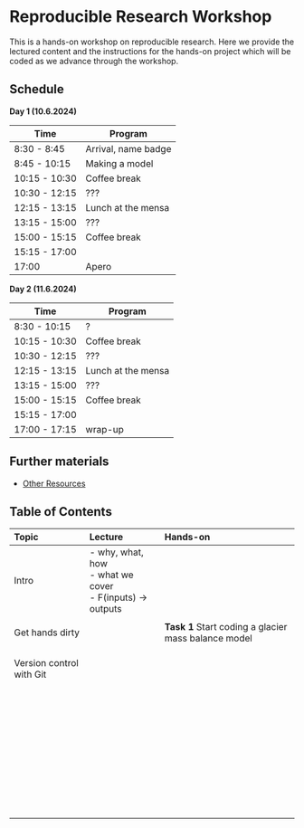 # Reproducible Research Workshop

This is a hands-on workshop on reproducible research.  Here we provide the lectured content and the instructions for the hands-on project which will be coded as we advance through the workshop.

## Schedule
**Day 1 (10.6.2024)**

| Time          | Program             |
|---------------|---------------------|
| 8:30  - 8:45  | Arrival, name badge |
| 8:45  - 10:15 | Making a model      |
| 10:15 - 10:30 | Coffee break        |
| 10:30 - 12:15 | ???                 |
| 12:15 - 13:15 | Lunch at the mensa  |
| 13:15 - 15:00 | ???                 |
| 15:00 - 15:15 | Coffee break        |
| 15:15 - 17:00 |                     |
| 17:00         | Apero               |


**Day 2 (11.6.2024)**

| Time          | Program            |
|---------------|--------------------|
| 8:30  - 10:15 | ?                  |
| 10:15 - 10:30 | Coffee break       |
| 10:30 - 12:15 | ???                |
| 12:15 - 13:15 | Lunch at the mensa |
| 13:15 - 15:00 | ???                |
| 15:00 - 15:15 | Coffee break       |
| 15:15 - 17:00 |                    |
| 17:00 - 17:15 | wrap-up            |

## Further materials

- [Other Resources](resources.md)


## Table of Contents

| Topic                    | Lecture                                                             | Hands-on                                             |
|:-------------------------|:--------------------------------------------------------------------|:-----------------------------------------------------|
| Intro                    | - why, what, how<br> - what we cover<br> - F(inputs) -> outputs<br> |                                                      |
|                          |                                                                     |                                                      |
| Get hands dirty          |                                                                     | **Task 1** Start coding a glacier mass balance model |
|                          |                                                                     |                                                      |
|                          |                                                                     |                                                      |
|                          |                                                                     |                                                      |
| Version control with Git |                                                                     |                                                      |
|                          |                                                                     |                                                      |
|                          |                                                                     |                                                      |
|                          |                                                                     |                                                      |
|                          |                                                                     |                                                      |
|                          |                                                                     |                                                      |
|                          |                                                                     |                                                      |
|                          |                                                                     |                                                      |
|                          |                                                                     |                                                      |
|                          |                                                                     |                                                      |
|                          |                                                                     |                                                      |
|                          |                                                                     |                                                      |
|                          |                                                                     |                                                      |
|                          |                                                                     |                                                      |
|                          |                                                                     |                                                      |
|                          |                                                                     |                                                      |
|                          |                                                                     |                                                      |
|                          |                                                                     |                                                      |
|                          |                                                                     |                                                      |
|                          |                                                                     |                                                      |
|                          |                                                                     |                                                      |
|                          |                                                                     |                                                      |
|                          |                                                                     |                                                      |
|                          |                                                                     |                                                      |
|                          |                                                                     |                                                      |
|                          |                                                                     |                                                      |
|                          |                                                                     |                                                      |
|                          |                                                                     |                                                      |
|                          |                                                                     |                                                      |
|                          |                                                                     |                                                      |
|                          |                                                                     |                                                      |
|                          |                                                                     |                                                      |
|                          |                                                                     |                                                      |
|                          |                                                                     |                                                      |
|                          |                                                                     |                                                      |
|                          |                                                                     |                                                      |
|                          |                                                                     |                                                      |
|                          |                                                                     |                                                      |
|                          |                                                                     |                                                      |
|                          |                                                                     |                                                      |
|                          |                                                                     |                                                      |
